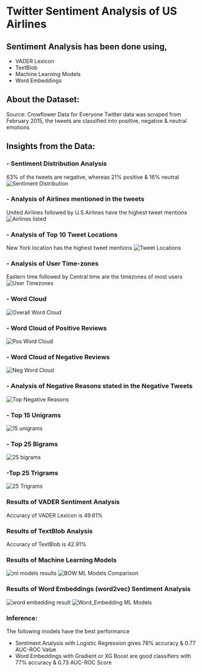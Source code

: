# Twitter Sentiment Analysis of US Airlines

## Sentiment Analysis has been done using,
- VADER Lexicon
- TextBlob
- Machine Learning Models
- Word Embeddings

## About the Dataset: 
Source: Crowflower Data for Everyone
Twitter data was scraped from February 2015, the tweets are classified into positive, negative & neutral emotions

## Insights from the Data:
### - Sentiment Distribution Analysis
63% of the tweets are negative, whereas 21% positive & 16% neutral
![Sentiment Distribution](https://user-images.githubusercontent.com/47745543/83969424-93496e00-a8ed-11ea-8f3b-07bf7f5e1470.JPG)

### - Analysis of Airlines mentioned in the tweets
United Airlines followed by U.S Airlines have the highest tweet mentions
![Airlines listed](https://user-images.githubusercontent.com/47745543/83969434-a8be9800-a8ed-11ea-856f-9b812506804f.JPG)

### - Analysis of Top 10 Tweet Locations
New York location has the highest tweet mentions
![Tweet Locations](https://user-images.githubusercontent.com/47745543/83969445-b6741d80-a8ed-11ea-94c2-4803078427d6.JPG)

### - Analysis of User Time-zones
Eastern time followed by Central time are the timezones of most users
![User Timezones](https://user-images.githubusercontent.com/47745543/83969457-c3910c80-a8ed-11ea-85a9-c1bbb0cd93c7.JPG)

### - Word Cloud 
![Overall Word Cloud](https://user-images.githubusercontent.com/47745543/83969468-d1469200-a8ed-11ea-8f0a-d523449b0d28.JPG)

### - Word Cloud of Positive Reviews
![Pos Word Cloud](https://user-images.githubusercontent.com/47745543/83969477-ddcaea80-a8ed-11ea-9f0c-7a0035ee65f4.JPG)

### - Word Cloud of Negative Reviews
![Neg Word Cloud](https://user-images.githubusercontent.com/47745543/83969483-ecb19d00-a8ed-11ea-98ea-c148bc905539.JPG)

### - Analysis of Negative Reasons stated in the Negative Tweets
![Top Negative Reasons](https://user-images.githubusercontent.com/47745543/83969490-f9ce8c00-a8ed-11ea-9888-c2f2dd0fedda.JPG)

### - Top 15 Unigrams
![15 unigrams](https://user-images.githubusercontent.com/47745543/83969501-06eb7b00-a8ee-11ea-9586-e373cc856aa2.JPG)

### - Top 25 Bigrams
![25 bigrams](https://user-images.githubusercontent.com/47745543/83969510-14a10080-a8ee-11ea-87d3-e9ca4d679cf6.JPG)

### -Top 25 Trigrams
![25 Trigrams](https://user-images.githubusercontent.com/47745543/83969522-22ef1c80-a8ee-11ea-8cf1-217bb62a9b6b.JPG)

### Results of VADER Sentiment Analysis
Accuracy of VADER Lexicon is 49.61%

### Results of TextBlob Analysis
Accuracy of TextBlob is 42.91%

### Results of Machine Learning Models 
![ml models results](https://user-images.githubusercontent.com/47745543/83969534-31d5cf00-a8ee-11ea-9346-c0d71ae1f823.JPG)
![BOW ML Models Comparison](https://user-images.githubusercontent.com/47745543/83969547-3f8b5480-a8ee-11ea-84fe-0176f51d8bad.JPG)

### Results of Word Embeddings (word2vec) Sentiment Analysis
![word embedding result](https://user-images.githubusercontent.com/47745543/83969559-4d40da00-a8ee-11ea-9032-f941d7b52c8e.JPG)
![Word_Embedding ML Models](https://user-images.githubusercontent.com/47745543/83969567-5631ab80-a8ee-11ea-82d9-e6cca953e0de.JPG)

### Inference:
The following models have the best performance
- Sentiment Analysis with Logistic Regression gives 78% accuracy & 0.77 AUC-ROC Value 
- Word Embeddings with Gradient or XG Boost are good classifiers with 77% accuracy & 0.73 AUC-ROC Score
 


